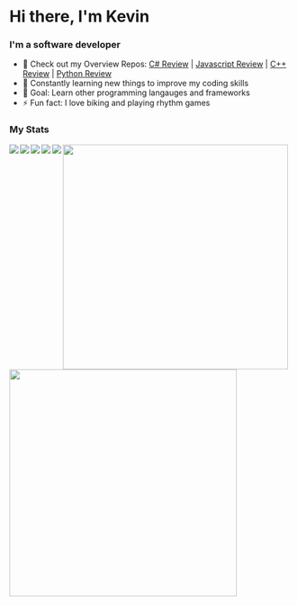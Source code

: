 # Hi there, I'm Kevin

### I'm a software developer

- 🔭 Check out my Overview Repos: [C# Review](https://github.com/Kttra/CSharpCode) | [Javascript Review](https://github.com/Kttra/JavascriptCode) | [C++ Review](https://github.com/Kttra/CppCode) | [Python Review](https://github.com/Kttra/PythonCode)
- 🌱 Constantly learning new things to improve my coding skills
- 🥅 Goal: Learn other programming langauges and frameworks
- ⚡ Fun fact: I love biking and playing rhythm games

### My Stats
<img align="left" src="https://img.shields.io/badge/c%23-%23239120.svg?style=for-the-badge&logo=c-sharp&logoColor=white"/>
<img align="left" src="https://img.shields.io/badge/c++-%2300599C.svg?style=for-the-badge&logo=c%2B%2B&logoColor=white"/>
<img align="left" src="https://img.shields.io/badge/javascript-%23323330.svg?style=for-the-badge&logo=javascript&logoColor=%23F7DF1E"/>
<img align="left" src="https://img.shields.io/badge/Visual%20Studio%20Code-0078d7.svg?style=for-the-badge&logo=visual-studio-code&logoColor=white"/>
<img align="left" src="https://img.shields.io/badge/Visual%20Studio-5C2D91.svg?style=for-the-badge&logo=visual-studio&logoColor=white"/>

<img align="left" width="400" src="https://github-readme-stats.vercel.app/api/top-langs/?username=kttra&layout=compact&theme=github_dark&show_icons=true)](https://github.com/kttra"/>
<img align="left" width="404" src="https://github-readme-stats.vercel.app/api?username=kttra&hide=contribs,issues,stars&show_icons=true&show_icons=true&count_private=true&theme=github_dark&include_all_commits=true&hide_rank=true"/>
